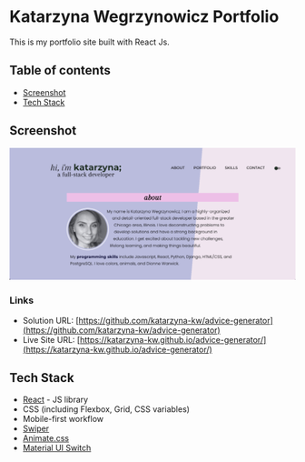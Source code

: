 # Katarzyna Wegrzynowicz Portfolio

This is my portfolio site built with React Js.

## Table of contents

- [Screenshot](#screenshot)
- [Tech Stack](#tech-stack)


## Screenshot

![](https://raw.githubusercontent.com/katarzyna-kw/portfolio-website/main/public/screenshot.png)


### Links

- Solution URL: [https://github.com/katarzyna-kw/advice-generator](https://github.com/katarzyna-kw/advice-generator)
- Live Site URL: [https://katarzyna-kw.github.io/advice-generator/](https://katarzyna-kw.github.io/advice-generator/)

## Tech Stack

- [React](https://reactjs.org/) - JS library
- CSS (including Flexbox, Grid, CSS variables)
- Mobile-first workflow
- [Swiper](https://swiperjs.com/)
- [Animate.css](https://animate.style/)
- [Material UI Switch](https://mui.com/material-ui/react-switch/)